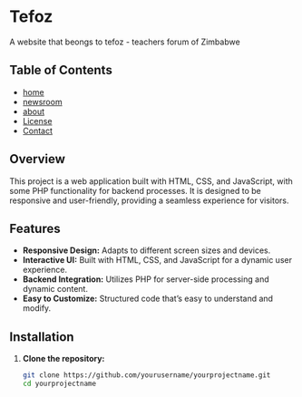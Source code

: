 # Tefoz

A website that beongs to tefoz - teachers forum of Zimbabwe

## Table of Contents

- [home](#overview)
- [newsroom](#features)
- [about](#installation)
- [License](#license)
- [Contact](#contact)

## Overview

This project is a web application built with HTML, CSS, and JavaScript, with some PHP functionality for backend processes. It is designed to be responsive and user-friendly, providing a seamless experience for visitors.

## Features

- **Responsive Design:** Adapts to different screen sizes and devices.
- **Interactive UI:** Built with HTML, CSS, and JavaScript for a dynamic user experience.
- **Backend Integration:** Utilizes PHP for server-side processing and dynamic content.
- **Easy to Customize:** Structured code that’s easy to understand and modify.

## Installation

1. **Clone the repository:**

   ```bash
   git clone https://github.com/yourusername/yourprojectname.git
   cd yourprojectname
